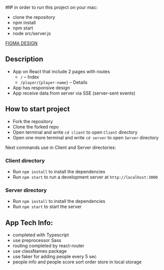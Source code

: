#№ in order to run this project on your mac:

-  clone the repository
-  npm install
-  npm start
-  node src/server.js

[FIGMA DESIGN](https://www.figma.com/file/qowV3yFZcgCEIcDXC3ii6o/Front-end-test-task?node-id=0%3A1)


## Description

* App on React that include 2 pages with routes
  - `/` – Index
  - `/player/{player-name}` – Details
* App has responsive design
* App receive data from server via SSE (server-sent events)

## How to start project

* Fork the repository
* Clone the forked repo
* Open terminal and write `cd client` to open `Client` directory
* Open one more terminal and write `cd server` to open `Server` directory

Next commands use in Client and Server directories:

### Client directory
* Run `npm install` to install the dependencies
* Run `npm start` to run a development server at `http://localhost:3000`

### Server directory
* Run `npm install` to install the dependencies
* Run `npm start` to start the server

## App Tech Info:

* completed with Typescript
* use preprocessor Sass
* routing completed by react-router
* use classNames package
* use faker for adding people every 5 sec
* people info and people score sort order store in local storage
